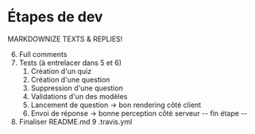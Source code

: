 Étapes de dev
=============

MARKDOWNIZE TEXTS & REPLIES!

  6. Full comments
  7. Tests (à entrelacer dans 5 et 6)
      1. Création d'un quiz
      2. Création d'une question
      3. Suppression d'une question
      4. Validations d'un des modèles
      5. Lancement de question -> bon rendering côté client
      6. Envoi de réponse -> bonne perception côté serveur
      -- fin étape --
  8. Finaliser README.md
  9 .travis.yml
